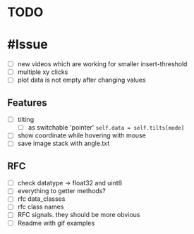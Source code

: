 # TODO

# #Issue

- [ ] new videos which are working for smaller insert-threshold
- [ ] multiple xy clicks
- [ ] plot data is not empty after changing values

## Features

- [ ] tilting
  - [ ] as switchable 'pointer' `self.data = self.tilts[mode]`
- [ ] show coordinate while hovering with mouse
- [ ] save image stack with angle.txt

## RFC

- [ ] check datatype -> float32 and uint8
- [ ] everything to getter methods?
- [ ] rfc data_classes
- [ ] rfc class names
- [ ] RFC signals. they should be more obvious
- [ ] Readme with gif examples
